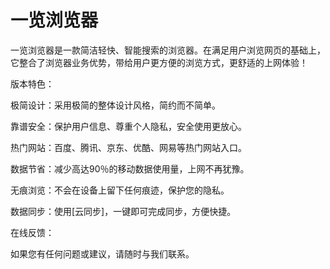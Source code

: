 # 一览浏览器
一览浏览器是一款简洁轻快、智能搜索的浏览器。在满足用户浏览网页的基础上，它整合了浏览器业务优势，带给用户更方便的浏览方式，更舒适的上网体验！

版本特色： </p>
极简设计：采用极简的整体设计风格，简约而不简单。</p>
靠谱安全：保护用户信息、尊重个人隐私，安全使用更放心。 </p>
热门网站：百度、腾讯、京东、优酷、网易等热门网站入口。</p>
数据节省：减少高达90％的移动数据使用量，上网不再犹豫。</p>
无痕浏览：不会在设备上留下任何痕迹，保护您的隐私。</p>
数据同步：使用[云同步]，一键即可完成同步，方便快捷。

在线反馈：</p>
如果您有任何问题或建议，请随时与我们联系。
